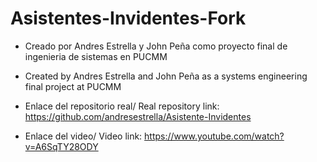 # Asistentes-Invidentes-Fork
- Creado por Andres Estrella y John Peña como proyecto final de ingenieria de sistemas en PUCMM
- Created by Andres Estrella and John Peña as a systems engineering final project at PUCMM


- Enlace del repositorio real/ Real repository link: https://github.com/andresestrella/Asistente-Invidentes
- Enlace del video/ Video link: https://www.youtube.com/watch?v=A6SqTY28ODY
